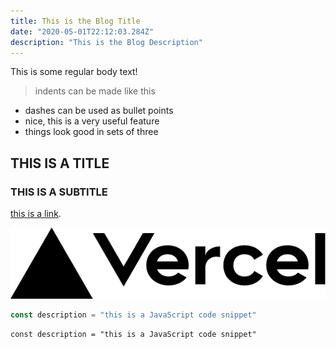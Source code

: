 ```yaml
---
title: This is the Blog Title
date: "2020-05-01T22:12:03.284Z"
description: "This is the Blog Description"
---
```


This is some regular body text!
> indents can be made like this

- dashes can be used as bullet points
- nice, this is a very useful feature
- things look good in sets of three

## THIS IS A TITLE

### THIS IS A SUBTITLE

[this is a link](https://somewebsite.com).

![alt text for image](../public/vercel.svg)

```javascript
const description = "this is a JavaScript code snippet"
```


    const description = "this is a JavaScript code snippet"
